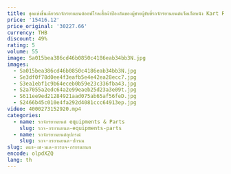```yaml
---
title: ชุดแข่งชิ้นเดียวรถจักรยานยนต์ออฟโรดเสื้อผ้าป้องกันของผู้ชายผู้ขับขี่รถจักรยานยนต์แจ็คเก็ตหนัง Kart Rider อุปกรณ์ป้องกันร่างกาย
price: '15416.12'
price_original: '30227.66'
currency: THB
discount: 49%
rating: 5
volume: 55
image: Sa015bea386cd46b0850c4186eab34bb3N.jpg
images:
  - Sa015bea386cd46b0850c4186eab34bb3N.jpg
  - Se3df0f78d0ee4f3eafb5e4e42ea28ecc7.jpg
  - S3ea1ebf1c9b64eceb0b59e23c336fba43.jpg
  - S2a7055a2edc64a2e99eaeb25d23a3e09t.jpg
  - S611ee9ed21284921aad075ab65af56feD.jpg
  - S2466b45c010e4fa292d4081ccc64913ep.jpg
video: 4000273152920.mp4
categories:
  - name: รถจักรยานยนต์ equipments & Parts
    slug: รถจ-กรยานยนต-equipments-parts
  - name: รถจักรยานยนต์อุปกรณ์
    slug: รถจ-กรยานยนต-ปกรณ
slug: ดแข-งช-นเด-ยวรถจ-กรยานยนต
encode: olpdXZQ
lang: th
---
```

  